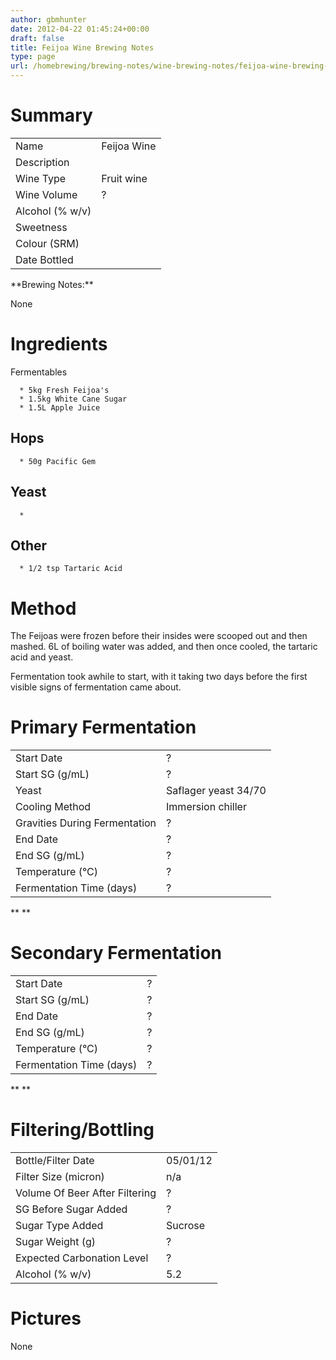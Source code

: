 ```yaml
---
author: gbmhunter
date: 2012-04-22 01:45:24+00:00
draft: false
title: Feijoa Wine Brewing Notes
type: page
url: /homebrewing/brewing-notes/wine-brewing-notes/feijoa-wine-brewing-notes
---
```


# Summary


<table style="width: 600px;" border="0" >
<tbody >
<tr >

<td >Name
</td>

<td >Feijoa Wine
</td>
</tr>
<tr >

<td >Description
</td>

<td >
</td>
</tr>
<tr >

<td >Wine Type
</td>

<td >Fruit wine
</td>
</tr>
<tr >

<td >Wine Volume
</td>

<td >?
</td>
</tr>
<tr >

<td >Alcohol (% w/v)
</td>

<td >
</td>
</tr>
<tr >

<td >Sweetness
</td>

<td >
</td>
</tr>
<tr >

<td >Colour (SRM)
</td>

<td >
</td>
</tr>
<tr >

<td >Date Bottled
</td>

<td >
</td>
</tr>
</tbody>
</table>
**Brewing Notes:**




None









# Ingredients


Fermentables



	  * 5kg Fresh Feijoa's
	  * 1.5kg White Cane Sugar
	  * 1.5L Apple Juice



## Hops





	  * 50g Pacific Gem



## Yeast








	  * 






## Other





	  * 1/2 tsp Tartaric Acid



# Method


The Feijoas were frozen before their insides were scooped out and then mashed. 6L of boiling water was added, and then once cooled, the tartaric acid and yeast.

Fermentation took awhile to start, with it taking two days before the first visible signs of fermentation came about.











# Primary Fermentation


<table style="width: 600px;" border="0" >
<tbody >
<tr >

<td >Start Date
</td>

<td >?
</td>
</tr>
<tr >

<td >Start SG (g/mL)
</td>

<td >?
</td>
</tr>
<tr >

<td >Yeast
</td>

<td >Saflager yeast 34/70
</td>
</tr>
<tr >

<td >Cooling Method
</td>

<td >Immersion chiller
</td>
</tr>
<tr >

<td >Gravities During Fermentation
</td>

<td >?
</td>
</tr>
<tr >

<td >End Date
</td>

<td >?
</td>
</tr>
<tr >

<td >End SG (g/mL)
</td>

<td >?
</td>
</tr>
<tr >

<td >Temperature (°C)
</td>

<td >?
</td>
</tr>
<tr >

<td >Fermentation Time (days)
</td>

<td >?
</td>
</tr>
</tbody>
</table>
**
**


# Secondary Fermentation


<table style="width: 600px;" border="0" >
<tbody >
<tr >

<td >Start Date
</td>

<td >?
</td>
</tr>
<tr >

<td >Start SG (g/mL)
</td>

<td >?
</td>
</tr>
<tr >

<td >End Date
</td>

<td >?
</td>
</tr>
<tr >

<td >End SG (g/mL)
</td>

<td >?
</td>
</tr>
<tr >

<td >Temperature (°C)
</td>

<td >?
</td>
</tr>
<tr >

<td >Fermentation Time (days)
</td>

<td >?
</td>
</tr>
</tbody>
</table>





**
**







# Filtering/Bottling


<table style="width: 600px;" border="0" >
<tbody >
<tr >

<td >Bottle/Filter Date
</td>

<td >05/01/12
</td>
</tr>
<tr >

<td >Filter Size (micron)
</td>

<td >n/a
</td>
</tr>
<tr >

<td >Volume Of Beer After Filtering
</td>

<td >?
</td>
</tr>
<tr >

<td >SG Before Sugar Added
</td>

<td >?
</td>
</tr>
<tr >

<td >Sugar Type Added
</td>

<td >Sucrose
</td>
</tr>
<tr >

<td >Sugar Weight (g)
</td>

<td >?
</td>
</tr>
<tr >

<td >Expected Carbonation Level
</td>

<td >?
</td>
</tr>
<tr >

<td >Alcohol (% w/v)
</td>

<td >5.2
</td>
</tr>
</tbody>
</table>



# Pictures


None




